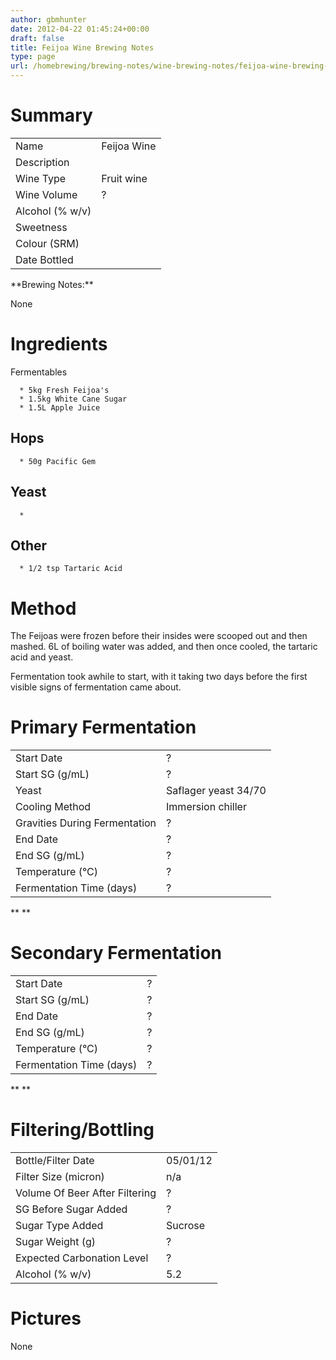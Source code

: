 ```yaml
---
author: gbmhunter
date: 2012-04-22 01:45:24+00:00
draft: false
title: Feijoa Wine Brewing Notes
type: page
url: /homebrewing/brewing-notes/wine-brewing-notes/feijoa-wine-brewing-notes
---
```


# Summary


<table style="width: 600px;" border="0" >
<tbody >
<tr >

<td >Name
</td>

<td >Feijoa Wine
</td>
</tr>
<tr >

<td >Description
</td>

<td >
</td>
</tr>
<tr >

<td >Wine Type
</td>

<td >Fruit wine
</td>
</tr>
<tr >

<td >Wine Volume
</td>

<td >?
</td>
</tr>
<tr >

<td >Alcohol (% w/v)
</td>

<td >
</td>
</tr>
<tr >

<td >Sweetness
</td>

<td >
</td>
</tr>
<tr >

<td >Colour (SRM)
</td>

<td >
</td>
</tr>
<tr >

<td >Date Bottled
</td>

<td >
</td>
</tr>
</tbody>
</table>
**Brewing Notes:**




None









# Ingredients


Fermentables



	  * 5kg Fresh Feijoa's
	  * 1.5kg White Cane Sugar
	  * 1.5L Apple Juice



## Hops





	  * 50g Pacific Gem



## Yeast








	  * 






## Other





	  * 1/2 tsp Tartaric Acid



# Method


The Feijoas were frozen before their insides were scooped out and then mashed. 6L of boiling water was added, and then once cooled, the tartaric acid and yeast.

Fermentation took awhile to start, with it taking two days before the first visible signs of fermentation came about.











# Primary Fermentation


<table style="width: 600px;" border="0" >
<tbody >
<tr >

<td >Start Date
</td>

<td >?
</td>
</tr>
<tr >

<td >Start SG (g/mL)
</td>

<td >?
</td>
</tr>
<tr >

<td >Yeast
</td>

<td >Saflager yeast 34/70
</td>
</tr>
<tr >

<td >Cooling Method
</td>

<td >Immersion chiller
</td>
</tr>
<tr >

<td >Gravities During Fermentation
</td>

<td >?
</td>
</tr>
<tr >

<td >End Date
</td>

<td >?
</td>
</tr>
<tr >

<td >End SG (g/mL)
</td>

<td >?
</td>
</tr>
<tr >

<td >Temperature (°C)
</td>

<td >?
</td>
</tr>
<tr >

<td >Fermentation Time (days)
</td>

<td >?
</td>
</tr>
</tbody>
</table>
**
**


# Secondary Fermentation


<table style="width: 600px;" border="0" >
<tbody >
<tr >

<td >Start Date
</td>

<td >?
</td>
</tr>
<tr >

<td >Start SG (g/mL)
</td>

<td >?
</td>
</tr>
<tr >

<td >End Date
</td>

<td >?
</td>
</tr>
<tr >

<td >End SG (g/mL)
</td>

<td >?
</td>
</tr>
<tr >

<td >Temperature (°C)
</td>

<td >?
</td>
</tr>
<tr >

<td >Fermentation Time (days)
</td>

<td >?
</td>
</tr>
</tbody>
</table>





**
**







# Filtering/Bottling


<table style="width: 600px;" border="0" >
<tbody >
<tr >

<td >Bottle/Filter Date
</td>

<td >05/01/12
</td>
</tr>
<tr >

<td >Filter Size (micron)
</td>

<td >n/a
</td>
</tr>
<tr >

<td >Volume Of Beer After Filtering
</td>

<td >?
</td>
</tr>
<tr >

<td >SG Before Sugar Added
</td>

<td >?
</td>
</tr>
<tr >

<td >Sugar Type Added
</td>

<td >Sucrose
</td>
</tr>
<tr >

<td >Sugar Weight (g)
</td>

<td >?
</td>
</tr>
<tr >

<td >Expected Carbonation Level
</td>

<td >?
</td>
</tr>
<tr >

<td >Alcohol (% w/v)
</td>

<td >5.2
</td>
</tr>
</tbody>
</table>



# Pictures


None




